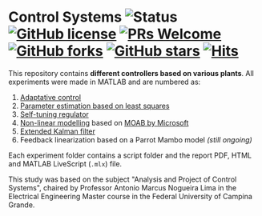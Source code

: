 # Control Systems ![Status](https://img.shields.io/static/v1?style=flat&logo=github&label=status&message=on%20going&color=blue) [![GitHub license](https://img.shields.io/github/license/debOliveira/Intelligent-Systems.svg)](https://github.com/debOliveira/Intelligent-Systems/blob/master/LICENSE) [![PRs Welcome](https://img.shields.io/badge/PRs-welcome-brightgreen.svg)](http://makeapullrequest.com)  [![GitHub forks](https://img.shields.io/github/forks/debOliveira/Intelligent-Systems.svg?style=social&label=Fork&maxAge=2592000)](https://GitHub.com/debOliveira/Intelligent-Systems/network/) [![GitHub stars](https://img.shields.io/github/stars/debOliveira/Intelligent-Systems.svg?style=social&label=Star&maxAge=2592000)](https://GitHub.com/debOliveira/Intelligent-Systems/stargazers/) [![Hits](https://hits.seeyoufarm.com/api/count/incr/badge.svg?url=https%3A%2F%2Fgithub.com%2FdebOliveira%2FControl-Systems&count_bg=%2379C83D&title_bg=%23555555&icon=&icon_color=%23E7E7E7&title=hits&edge_flat=false)](https://hits.seeyoufarm.com)

This repository contains **different controllers based on various plants**. All experiments were made in MATLAB and are numbered as:

1. [Adaptative control](https://github.com/debOliveira/Control-Systems/tree/main/Exp%201%20-%20Adaptative%20control)
2. [Parameter estimation based on least squares](https://github.com/debOliveira/Control-Systems/tree/main/Exp%202%20-%20Parameter%20estimation)
3. [Self-tuning regulator](https://github.com/debOliveira/Control-Systems/tree/main/Exp%203%20-%20Self%20tuning%20regulator)
4. [Non-linear modelling](https://github.com/debOliveira/Control-Systems/tree/main/Exp%204%20-%20MOAB) based on [MOAB by Microsoft](https://microsoft.github.io/moab/)
5. [Extended Kalman filter](https://github.com/debOliveira/Control-Systems/tree/main/Exp%205%20-%20Extended%20Kalman%20filter)
6. Feedback linearization based on a Parrot Mambo model _(still ongoing)_

Each experiment folder contains a script folder and the report PDF, HTML and MATLAB LiveScript (`.mlx`) file. 

This study was based on the subject "Analysis and Project of Control Systems", chaired by Professor Antonio Marcus Nogueira Lima in the Electrical Engineering Master 
course in the Federal University of Campina Grande.


